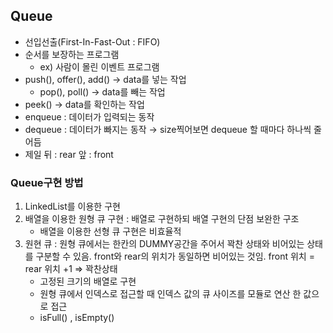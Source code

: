 
## Queue

-   선입선출(First-In-Fast-Out : FIFO)
-   순서를 보장하는 프로그램
    -   ex) 사람이 몰린 이벤트 프로그램
-   push(), offer(), add() → data를 넣는 작업
    -   pop(), poll() → data를 빼는 작업
-   peek() → data를 확인하는 작업
-   enqueue : 데이터가 입력되는 동작
-   dequeue : 데이터가 빠지는 동작 → size찍어보면 dequeue 할 때마다 하나씩 줄어듬
-   제일 뒤 : rear 앞 : front

### Queue구현 방법

1.  LinkedList를 이용한 구현
2.  배열을 이용한 원형 큐 구현 : 배열로 구현하되 배열 구현의 단점 보완한 구조
       - 배열을 이용한 선형 큐 구현은 비효율적
3.  원현 큐 : 원형 큐에서는 한칸의 DUMMY공간을 주어서 꽉찬 상태와 비어있는 상태를 구분할 수 있음. front와 rear의 위치가 동일하면 비어있는 것임. front 위치 = rear 위치 +1 ⇒ 꽉찬상태
    - 고정된 크기의 배열로 구현
    - 원형 큐에서 인덱스로 접근할 때 인덱스 값의 큐 사이즈를 모듈로 연산 한 값으로 접근
    - isFull() , isEmpty()